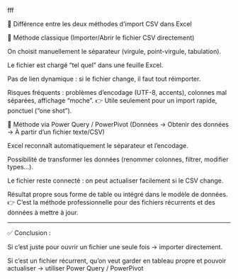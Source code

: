 fff

📌 Différence entre les deux méthodes d’import CSV dans Excel

🔹 Méthode classique (Importer/Abrir le fichier CSV directement)

On choisit manuellement le séparateur (virgule, point-virgule, tabulation).

Le fichier est chargé “tel quel” dans une feuille Excel.

Pas de lien dynamique : si le fichier change, il faut tout réimporter.

Risques fréquents : problèmes d’encodage (UTF-8, accents), colonnes mal séparées, affichage “moche”.
👉 Utile seulement pour un import rapide, ponctuel (“one shot”).


🔹 Méthode via Power Query / PowerPivot (Données → Obtenir des données → À partir d’un fichier texte/CSV)

Excel reconnaît automatiquement le séparateur et l’encodage.

Possibilité de transformer les données (renommer colonnes, filtrer, modifier types…).

Le fichier reste connecté : on peut actualiser facilement si le CSV change.

Résultat propre sous forme de table ou intégré dans le modèle de données.
👉 C’est la méthode professionnelle pour des fichiers récurrents et des données à mettre à jour.



---

✅ Conclusion :

Si c’est juste pour ouvrir un fichier une seule fois → importer directement.

Si c’est un fichier récurrent, qu’on veut garder en tableau propre et pouvoir actualiser → utiliser Power Query / PowerPivot
